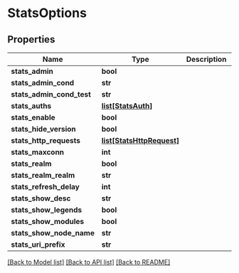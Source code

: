# StatsOptions

## Properties
Name | Type | Description | Notes
------------ | ------------- | ------------- | -------------
**stats_admin** | **bool** |  | [optional] 
**stats_admin_cond** | **str** |  | [optional] 
**stats_admin_cond_test** | **str** |  | [optional] 
**stats_auths** | [**list[StatsAuth]**](StatsAuth.md) |  | [optional] 
**stats_enable** | **bool** |  | [optional] 
**stats_hide_version** | **bool** |  | [optional] 
**stats_http_requests** | [**list[StatsHttpRequest]**](StatsHttpRequest.md) |  | [optional] 
**stats_maxconn** | **int** |  | [optional] 
**stats_realm** | **bool** |  | [optional] 
**stats_realm_realm** | **str** |  | [optional] 
**stats_refresh_delay** | **int** |  | [optional] 
**stats_show_desc** | **str** |  | [optional] 
**stats_show_legends** | **bool** |  | [optional] 
**stats_show_modules** | **bool** |  | [optional] 
**stats_show_node_name** | **str** |  | [optional] 
**stats_uri_prefix** | **str** |  | [optional] 

[[Back to Model list]](../README.md#documentation-for-models) [[Back to API list]](../README.md#documentation-for-api-endpoints) [[Back to README]](../README.md)

